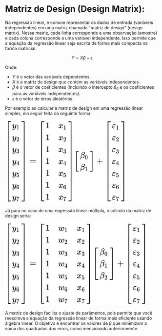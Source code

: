 # Matriz de Design (Design Matrix):

Na regressão linear, é comum representar os dados de entrada (variáveis independentes) em uma matriz chamada "matriz de design" (design matrix). Nessa matriz, cada linha corresponde a uma observação (amostra) e cada coluna corresponde a uma variável independente. Isso permite que a equação da regressão linear seja escrita de forma mais compacta na forma matricial:

$$
Y = X\beta + \epsilon
$$

Onde:

- $Y$ é o vetor das variáveis dependentes.
- $X$ é a matriz de design que contém as variáveis independentes.
- $\beta$ é o vetor de coeficientes (incluindo o intercepto $\beta_0$ e os coeficientes para as variáveis independentes).
- $\epsilon$ é o vetor de erros aleatórios.

Por exemplo ao calcular a matriz de design em uma regressão linear simples, ela seguir feita da seguinte forma:

![](./assets/design-matrix-regressao-simples.svg)

Já para no caso de uma regressão linear múltipla, o cálculo da matriz de design seria:

![](./assets/design-matrix-regressao-multipla.svg.svg)

A matriz de design facilita o ajuste de parâmetros, pois permite que você reescreva a equação da regressão linear de forma mais eficiente usando álgebra linear. O objetivo é encontrar os valores de $\beta$ que minimizam a soma dos quadrados dos erros, como mencionado anteriormente.
